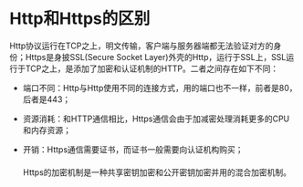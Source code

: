 ﻿# Http和Https的区别
Http协议运行在TCP之上，明文传输，客户端与服务器端都无法验证对方的身份；Https是身披SSL(Secure Socket Layer)外壳的Http，运行于SSL上，SSL运行于TCP之上，是添加了加密和认证机制的HTTP。二者之间存在如下不同：

-   端口不同：Http与Http使用不同的连接方式，用的端口也不一样，前者是80，后者是443；
    
-   资源消耗：和HTTP通信相比，Https通信会由于加减密处理消耗更多的CPU和内存资源；
    
-   开销：Https通信需要证书，而证书一般需要向认证机构购买；  
    　  
Https的加密机制是一种共享密钥加密和公开密钥加密并用的混合加密机制。
